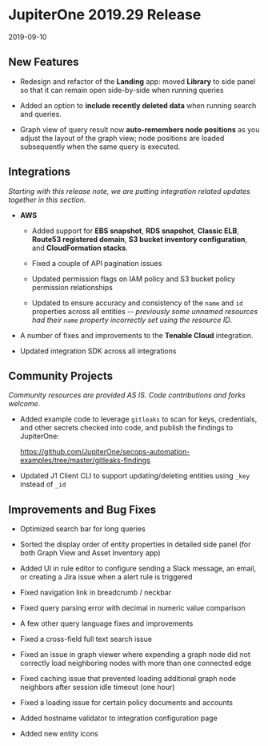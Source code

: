 # JupiterOne 2019.29 Release

2019-09-10

## New Features

- Redesign and refactor of the **Landing** app: moved **Library** to side panel
  so that it can remain open side-by-side when running queries

- Added an option to **include recently deleted data** when running search and
  queries.

- Graph view of query result now **auto-remembers node positions** as you adjust
  the layout of the graph view; node positions are loaded subsequently when the
  same query is executed.

## Integrations

_Starting with this release note, we are putting integration related updates
together in this section._

- **AWS**

  - Added support for **EBS snapshot**, **RDS snapshot**, **Classic ELB**,
    **Route53 registered domain**, **S3 bucket inventory configuration**, and
    **CloudFormation stacks**.

  - Fixed a couple of API pagination issues

  - Updated permission flags on IAM policy and S3 bucket policy permission
    relationships

  - Updated to ensure accuracy and consistency of the `name` and `id` properties
    across all entities -- _previously some unnamed resources had their `name`
    property incorrectly set using the resource ID_.

- A number of fixes and improvements to the **Tenable Cloud** integration.

- Updated integration SDK across all integrations

## Community Projects

_Community resources are provided AS IS. Code contributions and forks welcome._

- Added example code to leverage `gitleaks` to scan for keys, credentials, and
  other secrets checked into code, and publish the findings to JupiterOne:

  <https://github.com/JupiterOne/secops-automation-examples/tree/master/gitleaks-findings>

- Updated J1 Client CLI to support updating/deleting entities using `_key`
  instead of `_id`

## Improvements and Bug Fixes

- Optimized search bar for long queries

- Sorted the display order of entity properties in detailed side panel (for both
  Graph View and Asset Inventory app)

- Added UI in rule editor to configure sending a Slack message, an email, or
  creating a Jira issue when a alert rule is triggered

- Fixed navigation link in breadcrumb / neckbar

- Fixed query parsing error with decimal in numeric value comparison

- A few other query language fixes and improvements

- Fixed a cross-field full text search issue

- Fixed an issue in graph viewer where expending a graph node did not correctly
  load neighboring nodes with more than one connected edge

- Fixed caching issue that prevented loading additional graph node neighbors
  after session idle timeout (one hour)

- Fixed a loading issue for certain policy documents and accounts

- Added hostname validator to integration configuration page

- Added new entity icons
